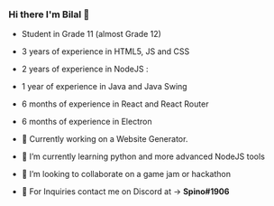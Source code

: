 ### Hi there I'm Bilal 👋

- Student in Grade 11 (almost Grade 12) 
- 3 years of experience in HTML5, JS and CSS
- 2 years of experience in NodeJS :
- 1 year of experience in Java and Java Swing
- 6 months of experience in React and React Router
- 6 months of experience in Electron

- 🔭 Currently working on a Website Generator. 
- 🌱 I’m currently learning python and more advanced NodeJS tools
- 👯 I’m looking to collaborate on a game jam or hackathon
- 💬 For Inquiries contact me on Discord at -> **Spino#1906**

<!--
**bilalahmed1905/bilalahmed1905** is a ✨ _special_ ✨ repository because its `README.md` (this file) appears on your GitHub profile.

Here are some ideas to get you started:

- 🔭 I’m currently working on ...
- 🌱 I’m currently learning ...
- 👯 I’m looking to collaborate on ...
- 🤔 I’m looking for help with ...
- 💬 Ask me about ...
- 📫 How to reach me: ...
- 😄 Pronouns: ...
- ⚡ Fun fact: ...
-->
